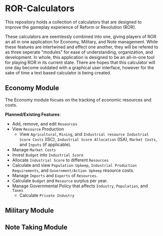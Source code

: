 # ROR-Calculators
This repository holds a collection of calculators that are designed to improve the gameplay experience of Reform or Revolution (ROR).

These calculators are seemlessly combined into one, giving players of ROR an all in one application for Economy, Military, and Note management. While these features are intertwined and effect one another, they will be refered to as three seperate "modules" for ease of understanding, organization, and development. In whole, this application is designed to be an all-in-one tool for playing ROR in its current state. There are hopes that this calculator will one day become outdated with a graphical user interface, however for the sake of time a text based calculator is being created.

## Economy Module
The Economy module focues on the tracking of economic resources and costs.

**Planned/Existing Features**:
- Add, remove, and edit `Resources`
- View `Resource` Production
  - View `Agricultural`, `Mining`, and `Industrial resource Industrial Score Costs` (ISC), `Industrial Score Allocation` (ISA), `Market Costs`, and `Inputs` (if applicable).
- Manage `Market Costs`
- Invest `Budget` into `Industrial Score`
- Allocate `Industrial Score` to different `Resources`
- Calculate and view `Population Upkeep`, `Industrial Production Requirements`, and `Government/Action Upkeep` resource costs.
- Manage `Imports` and `Exports` of `Resources`.
- Calculate `Budget` and `Resource` surplus per year.
- Manage Governmental Policy that affects `Industry`, `Population`, and `Taxes`
  - Calculate `Private Industry`

## Military Module


## Note Taking Module

